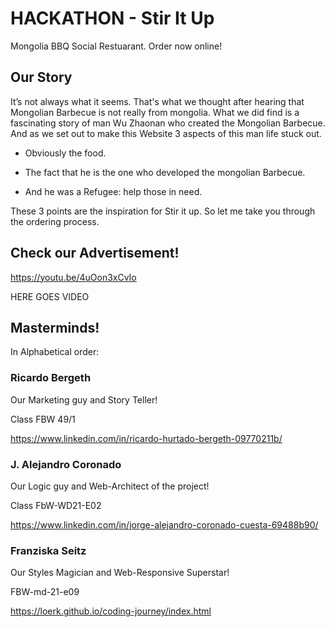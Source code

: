 
# HACKATHON - Stir It Up
Mongolia BBQ Social Restuarant. Order now online!


## Our Story

It’s not always what it seems. That's what we thought after hearing that Mongolian Barbecue is not really from mongolia.
What we did find is a fascinating story of man Wu Zhaonan  who created the Mongolian Barbecue.
And as we set out to make this Website 
3 aspects of this man life stuck out.

- Obviously the food. 

- The fact that he is the one who developed the mongolian Barbecue.

- And he was a Refugee: help those in need.

These 3 points are the inspiration for Stir it up.
So let me take you through the ordering process.

## Check our Advertisement!

https://youtu.be/4uOon3xCvIo

HERE GOES VIDEO
## Masterminds!
In Alphabetical order:

### Ricardo Bergeth

Our Marketing guy and Story Teller!

Class FBW 49/1

https://www.linkedin.com/in/ricardo-hurtado-bergeth-09770211b/

### J. Alejandro Coronado

Our Logic guy and Web-Architect of the project!

Class FbW-WD21-E02

https://www.linkedin.com/in/jorge-alejandro-coronado-cuesta-69488b90/


### Franziska Seitz


Our Styles Magician and Web-Responsive Superstar!

FBW-md-21-e09

https://loerk.github.io/coding-journey/index.html